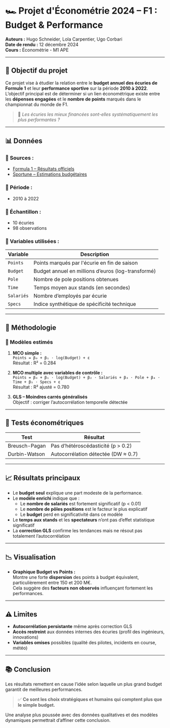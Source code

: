 # 🏎️ Projet d'Économétrie 2024 – F1 : Budget & Performance

**Auteurs :** Hugo Schneider, Lola Carpentier, Ugo Corbari  
**Date de rendu :** 12 décembre 2024  
**Cours :** Économétrie - M1 APE  

---

## 🎯 Objectif du projet

Ce projet vise à étudier la relation entre le **budget annuel des écuries de Formule 1** et leur **performance sportive** sur la période **2010 à 2022**.  
L’objectif principal est de déterminer si un lien économétrique existe entre les **dépenses engagées** et le **nombre de points** marqués dans le championnat du monde de F1.

> 🧐 *Les écuries les mieux financées sont-elles systématiquement les plus performantes ?*

---

## 📊 Données

### 🔗 Sources :
- [Formula 1 – Résultats officiels](https://www.formula1.com)
- [Sportune – Estimations budgétaires](https://www.sportune.fr)

### 📅 Période :
- 2010 à 2022

### 🔢 Échantillon :
- 10 écuries
- 98 observations

### 🧾 Variables utilisées :

| Variable       | Description                                              |
|----------------|----------------------------------------------------------|
| `Points`       | Points marqués par l'écurie en fin de saison             |
| `Budget`       | Budget annuel en millions d’euros (log-transformé)      |
| `Pole`         | Nombre de pole positions obtenues                        |
| `Time`         | Temps moyen aux stands (en secondes)                    |
| `Salariés`     | Nombre d’employés par écurie                             |
| `Specs`        | Indice synthétique de spécificité technique              |

---

## 🧠 Méthodologie

### 🔧 Modèles estimés

1. **MCO simple :**  
   `Points = β₀ + β₁ · log(Budget) + ε`  
   Résultat : R² = 0.284

2. **MCO multiple avec variables de contrôle :**  
   `Points = β₀ + β₁ · log(Budget) + β₂ · Salariés + β₃ · Pole + β₄ · Time + β₅ · Specs + ε`  
   Résultat : R² ajusté = 0.780

3. **GLS – Moindres carrés généralisés**  
   Objectif : corriger l’autocorrélation temporelle détectée

---

## 🧪 Tests économétriques

| Test                  | Résultat                              |
|-----------------------|----------------------------------------|
| Breusch-Pagan         | Pas d’hétéroscédasticité (p > 0.2)     |
| Durbin-Watson         | Autocorrélation détectée (DW ≈ 0.7)    |

---

## 📈 Résultats principaux

- Le **budget seul** explique une part modeste de la performance.
- Le **modèle enrichi** indique que :
  - Le **nombre de salariés** est fortement significatif (p < 0.01)
  - Le **nombre de pôles positions** est le facteur le plus explicatif
  - Le **budget** perd en significativité dans ce modèle
- Le **temps aux stands** et les **spectateurs** n’ont pas d’effet statistique significatif
- La **correction GLS** confirme les tendances mais ne résout pas totalement l’autocorrélation

---

## 📉 Visualisation

- **Graphique Budget vs Points :**  
  Montre une forte **dispersion** des points à budget équivalent, particulièrement entre 150 et 200 M€.  
  Cela suggère des **facteurs non observés** influençant fortement les performances.

---

## ⚠️ Limites

- **Autocorrélation persistante** même après correction GLS
- **Accès restreint** aux données internes des écuries (profil des ingénieurs, innovations)
- **Variables omises** possibles (qualité des pilotes, incidents en course, météo)

---

## 📚 Conclusion

Les résultats remettent en cause l’idée selon laquelle un plus grand budget garantit de meilleures performances.

> ✅ **Ce sont les choix stratégiques et humains qui comptent plus que le simple budget.**

Une analyse plus poussée avec des données qualitatives et des modèles dynamiques permettrait d’affiner cette conclusion.




